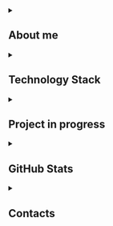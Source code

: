 <details align="left">
  <summary><h2><b>About me</b></h2></summary>
    <p>
      <h2 align="center">I'm Veit - Freelancer<br>
      <img width="800" src="Assets/github_snake.svg" alt="snake"/><br><br>
      Unity Game Developer, Strict OOP Researcher</h2>
    </p>
</details>

<details align="left">
  <summary><h2><b>Technology Stack</b></h2></summary>
    <p>
      <details align="center">
        <summary><h3><b>Programming language</b></h3></summary>
          <p>
              <img alt="C#" src="https://img.shields.io/badge/-C%23-090900?style=for-the-badge&logo=csharp&logoColor=FF00FF"/>
              <img alt="Python" src="https://img.shields.io/badge/-Python-090900?style=for-the-badge&logo=python&logoColor=00BFFF"/>
          </p>
      </details>
      <details align="center">
        <summary><h3><b>IDE</b></h3></summary>
          <p>
              <img alt="Visual Studio" src="https://img.shields.io/badge/Visual Studio-000000.svg?style=for-the-badge&logo=VisualStudio&logoColor=9400D3&color=black"/>
              <img alt="Rider" src="https://img.shields.io/badge/Rider-000000.svg?style=for-the-badge&logo=Rider&logoColor=DC143C&color=black"/>
              <img alt="Pycharm" src="https://img.shields.io/badge/Pycharm-000000.svg?style=for-the-badge&logo=Pycharm&logoColor=FFFF00&color=black"/>
          </p>
      </details>
      <details align="center">
        <summary><h3><b>Game Engines/Frameworks</b></h3></summary>
          <p>
            <img alt="Unity" src="https://img.shields.io/badge/-Unity-090900?style=for-the-badge&logo=unity"/>
            <img alt="WPF" src="https://img.shields.io/badge/-WPF-090900?style=for-the-badge&logo=windows&logoColor=blue&color=black"/>
            <img alt="Aiogram" src="https://img.shields.io/badge/-Aiogram-090900?style=for-the-badge&logo=Telegram&color=black"/>
            <img alt="Selenium" src="https://img.shields.io/badge/-Selenuim-090900?style=for-the-badge&logo=opera&logoColor=6A5ACD&color=black"/>
          </p>
      </details>
      <details align="center">
        <summary><h3><b> Version Control Systems</b></h3></summary>
          <p>
            <img alt="Git" src ="https://img.shields.io/badge/-Git-090900?style=for-the-badge&logo=git&logoColor=sky"/>
          </p>
      </details>
      <details align="center">
        <summary><h3><b>Management</b></h3></summary>
          <p>
            <img alt="GitHub" src ="https://img.shields.io/badge/-GitHub-090900?style=for-the-badge&logo=github&logoColor=sky"/>
            <img alt="Trello" src="https://img.shields.io/badge/-Trello-090900?style=for-the-badge&logo=trello&logoColor=blue"/>
          </p>
      </details>
    </p>
</details>

<details align="left">
  <summary><h2><b>Project in progress</b></h2></summary>
    <p>
       <details align="center">
        <summary><h3><b>Unity</b></h3></summary>
          <p>
            <img alt="MobileGame_P2E_PutOut" src="https://img.shields.io/badge/-PutOut-090909?style=for-the-badge&logo=GooglePlay"/>
            <img alt="MobileGame_P2E_PutOut" src="https://img.shields.io/badge/-PutOut-090909?style=for-the-badge&logo=AppStore"/>
            <img alt="MobileGame_Casual_ZombieLikesBurgers" src="https://img.shields.io/badge/-Zombie_Likes_Burgers-090909?style=for-the-badge&logo=GooglePlay"/>
          </p>
      </details>
      <details align="center">
        <summary><h3><b>Python + Aiogram</b></h3></summary>
          <p>
            <img alt="Benizon" src="https://img.shields.io/badge/-Benizon-090909?style=for-the-badge&logo=Telegram"/>
          </p>
      </details>
    </p>
</details>

<details align="left">
  <summary><h2><b>GitHub Stats</b></h2></summary>
    <p align="center">
      <img alt="GitHubStats" src="https://github-readme-stats.vercel.app/api?username=MrVeit&show_icons=true&theme=tokyonight"/>
      <img alt="CommitStreak" src="https://streak-stats.demolab.com/?user=MrVeit&theme=tokyonight"/><br>
      <img alt="PopularLanguage" src="https://github-readme-stats.vercel.app/api/top-langs/?username=MrVeit&layout=compact&theme=tokyonight"/>
      <img alt="Trophy" src="https://github-profile-trophy.vercel.app/?username=MrVeit&theme=algolia"/>
    </p>
</details>

<details align="left">
  <summary><h2><b>Contacts</b></h2></summary>
    <a href="https://t.me/MrVeit"><img src="https://img.shields.io/badge/Telegram-090909.svg?style=for-the-badge&logo=Telegram&color=black"/></a>
    <a href="https://t.me/UnityAssetshop"><img src="https://img.shields.io/badge/Benizon Shop-090909.svg?style=for-the-badge&logo=Telegram&color=black"/></a>
</details>
